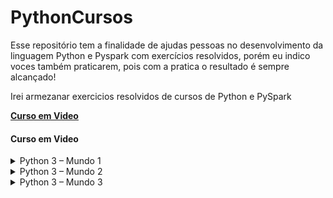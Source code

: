# PythonCursos
Esse repositório tem a finalidade de ajudas pessoas no desenvolvimento da linguagem Python e Pyspark com exercícios resolvidos, porém eu indico voces também praticarem, pois com a pratica o resultado é sempre alcançado!

Irei armezanar exercicios resolvidos de cursos de Python e PySpark 

**[Curso em Video](https://www.cursoemvideo.com/)**

<h4 align="left">
  Curso em Video
</h4>


<details>
  <summary>Python 3 – Mundo 1</summary>
  
   * [Aula 01 - Seja um Programador](Aula/ex000) 
  
   * [Aula 02 - Para que Serve Python](Aula/ex000) 
  
   * [Aula 03 - Instalando Python3 e o IDLE](Aula/ex000)  
  
   * [Aula 04 - Primeiros comandos em Python3](Aula/)  
  
   * [Aula 05 - Instalando PyCharm e Qpython](Aula/ex001.py)  
    * [Exercicio 01 - Deixando tudo pronto](PythonExercicios/desafio001.py)  
    * [Exercicio 02 - Respodendo ao Usuario](PythonExercicios/desafio001.py)
  
   * [Aula 06 - Tipos Primitivos](Aula/ex002.py)    
    * [Exercicio 03 - Somando dois números](PythonExercicios/desafio001.py)  
    * [Exercicio 04 - Dissecando uma Variavel](PythonExercicios/ex004.py)
  
   * [Aula 07 - Operadores Aritméticos](Aula/aula07t.py)  
    * [Exercício 05 – Antecessor e Sucessor](PythonExercicios/ex005.py)  
    * [Exercício 06 – Dobro, Triplo, Raiz Quadrada](PythonExercicios/ex006.py)      
    * [Exercício 07 – Média Aritmética](PythonExercicios/ex007.py)  
    * [Exercício 08 – Conversor de Medidas](PythonExercicios/ex008.py)   
    * [Exercício 09 – Tabuada](PythonExercicios/ex009.py)      
    * [Exercício 10 – Conversor de Moedas](PythonExercicios/ex010.py)    
    * [Exercício 11 – Pintando Parede](PythonExercicios/ex011.py)     
    * [Exercício 12 – Calculando Descontos](PythonExercicios/ex012.py)   
    * [Exercício 13 – Reajuste Salarial](PythonExercicios/ex013.py)  
    * [Exercício 14 – Conversor de Temperaturas](PythonExercicios/ex014.py)    
    * [Exercício 15 – Aluguel de Carros](PythonExercicios/ex015.py)           

     
   * [Aula 08 – Utilizando Módulos](Aula/aula08t.py)  
    * [Exercício 16 – Quebrando um número](PythonExercicios/ex016.py)       
    * [Exercício 17 – Catetos e Hipotenusa](PythonExercicios/ex017.py)    
    * [Exercício 18 – Seno, Cosseno e Tangente](PythonExercicios/ex018.py)      
    * [Exercício 19 – Sorteando um item na lista](PythonExercicios/ex019.py)    
    * [Exercício 20 – Sorteando uma ordem na lista](PythonExercicios/ex020.py)    
    * [Exercício 21 – Tocando um MP3](PythonExercicios/ex021.py)
     
   * [Aula 09 – Manipulando Texto](Aula/aula09t.py)  
    * [Exercício 22 – Analisador de Textos](PythonExercicios/ex022.py)       
    * [Exercício 23 – Separando dígitos de um número](PythonExercicios/ex023.py)    
    * [Exercício 24 – Verificando as primeiras letras de um texto](PythonExercicios/ex024.py)      
    * [Exercício 25 – Procurando uma string dentro de outra](PythonExercicios/ex025.py)    
    * [Exercício 26 – Primeira e última ocorrência de uma string](PythonExercicios/ex026.py)    
    * [Exercício 27 – Primeiro e último nome de uma pessoa](PythonExercicios/ex027.py)
     
   * [Aula 10 – Condições (Parte 1)](Aula/aula10t.py) 
    * [Exercício 28– Jogo da Adivinhação v.1.0](PythonExercicios/ex028.py)       
    * [Exercício 29 – Radar eletrônico](PythonExercicios/ex029.py)    
    * [Exercício 30 – Par ou Ímpar?](PythonExercicios/ex030.py)      
    * [Exercício 31 – Custo da Viagem](PythonExercicios/ex031.py)    
    * [Exercício 32 – Ano Bissexto](PythonExercicios/ex032.py)    
    * [Exercício 33 – Maior e menor valores](PythonExercicios/ex033.py)
    * [Exercício 34 – Aumentos múltiplos](PythonExercicios/ex034.py)    
    * [Exercício 35 – Analisando Triângulo v1.0](PythonExercicios/ex035.py)
     
   * [Aula Extra – Cores no Terminal](Aula/aula11t.py)     
    * [Cores](Aula/aula11p.py)   
 </details>

<details>
  <summary>Python 3 – Mundo 2</summary>

  
   * [Aula 12 – Condições Aninhadas](Aula/aula12t.py) 
    * [Exercício 36 – Aprovando Empréstimo](PythonExercicios/ex036.py)  
    * [Exercício 37 – Conversor de Bases Numéricas](PythonExercicios/ex037.py)      
    * [Exercício 38 – Comparando números](PythonExercicios/ex038.py)  
    * [Exercício 39 – Alistamento Militar](PythonExercicios/ex039.py)   
    * [Exercício 40 – Aquele clássico da Média](PythonExercicios/ex040.py)      
    * [Exercício 41 – Classificando Atletas](PythonExercicios/ex041.py)    
    * [Exercício 42 – Analisando Triângulos v2.0](PythonExercicios/ex042.py)     
    * [Exercício 43 – Índice de Massa Corporal](PythonExercicios/ex043.py)   
    * [Exercício 44 – Gerenciador de Pagamentos](PythonExercicios/ex044.py)  
    * [Exercício 45 – GAME: Pedra Papel e Tesoura](PythonExercicios/ex045.py)

     
   * [](Aula/aula08t.py)  
    * [](PythonExercicios/ex016.py)       
    * [](PythonExercicios/ex017.py)    
    * [](PythonExercicios/ex018.py)      
    * [](PythonExercicios/ex019.py)    
    * [](PythonExercicios/ex020.py)    
    * [](PythonExercicios/ex021.py)
     
   * [](Aula/aula09t.py)  
    * [](PythonExercicios/ex022.py)       
    * [](PythonExercicios/ex023.py)    
    * [](PythonExercicios/ex024.py)      
    * [](PythonExercicios/ex025.py)    
    * [](PythonExercicios/ex026.py)    
    * [](PythonExercicios/ex027.py)
     
   * [](Aula/aula10t.py) 
    * [](PythonExercicios/ex028.py)       
    * [](PythonExercicios/ex029.py)    
    * [](PythonExercicios/ex030.py)      
    * [](PythonExercicios/ex031.py)    
    * [](PythonExercicios/ex032.py)    
    * [](PythonExercicios/ex033.py)   
    * [](PythonExercicios/ex034.py)      
    * [](PythonExercicios/ex035.py)
     
 </details>

<details>
  <summary>Python 3 – Mundo 3</summary>

  
   * [](Aula/ex000)
  
   * [](Aula/aula07t.py)  
    * [](PythonExercicios/ex005.py)  
    * [](PythonExercicios/ex006.py)      
    * [](PythonExercicios/ex007.py)  
    * [](PythonExercicios/ex008.py)   
    * [](PythonExercicios/ex009.py)      
    * [](PythonExercicios/ex010.py)    
    * [](PythonExercicios/ex011.py)     
    * [](PythonExercicios/ex012.py)   
    * [](PythonExercicios/ex013.py)  
    * [](PythonExercicios/ex014.py)    
    * [](PythonExercicios/ex015.py)           

     
   * [](Aula/aula08t.py)  
    * [](PythonExercicios/ex016.py)       
    * [](PythonExercicios/ex017.py)    
    * [](PythonExercicios/ex018.py)      
    * [](PythonExercicios/ex019.py)    
    * [](PythonExercicios/ex020.py)    
    * [](PythonExercicios/ex021.py)
     
   * [](Aula/aula09t.py)  
    * [](PythonExercicios/ex022.py)       
    * [](PythonExercicios/ex023.py)    
    * [](PythonExercicios/ex024.py)      
    * [](PythonExercicios/ex025.py)    
    * [](PythonExercicios/ex026.py)    
    * [](PythonExercicios/ex027.py)
     
   * [](Aula/aula10t.py) 
    * [](PythonExercicios/ex028.py)       
    * [](PythonExercicios/ex029.py)    
    * [](PythonExercicios/ex030.py)      
    * [](PythonExercicios/ex031.py)    
    * [](PythonExercicios/ex032.py)    
    * [](PythonExercicios/ex033.py)
    * [](PythonExercicios/ex034.py)    
    * [](PythonExercicios/ex035.py)
     
   * [](Aula/aula11t.py)     
    * [](Aula/aula11p.py)   
 </details>